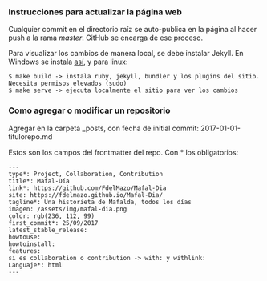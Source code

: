 ### Instrucciones para actualizar la página web

Cualquier commit en el directorio raíz se auto-publica en la página al hacer push a la rama _master_. GitHub se encarga de ese proceso.

Para visualizar los cambios de manera local, se debe instalar Jekyll. En Windows se instala [así](https://jwillmer.de/blog/tutorial/how-to-install-jekyll-and-pages-gem-on-windows-10-x46), y para linux:

```
$ make build -> instala ruby, jekyll, bundler y los plugins del sitio. Necesita permisos elevados (sudo)
$ make serve -> ejecuta localmente el sitio para ver los cambios
```

### Como agregar o modificar un repositorio

Agregar en la carpeta _posts, con fecha de initial commit: 2017-01-01-titulorepo.md

Estos son los campos del frontmatter del repo. Con * los obligatorios:

```
---
type*: Project, Collaboration, Contribution 
title*: Mafal-Día
link*: https://github.com/FdelMazo/Mafal-Dia
site: https://fdelmazo.github.io/Mafal-Dia/
tagline*: Una historieta de Mafalda, todos los días
imagen: /assets/img/mafal-dia.png
color: rgb(236, 112, 99)
first_commit*: 25/09/2017
latest_stable_release:
howtouse:
howtoinstall:
features:
si es collaboration o contribution -> with: y withlink:
Languaje*: html
---
```
